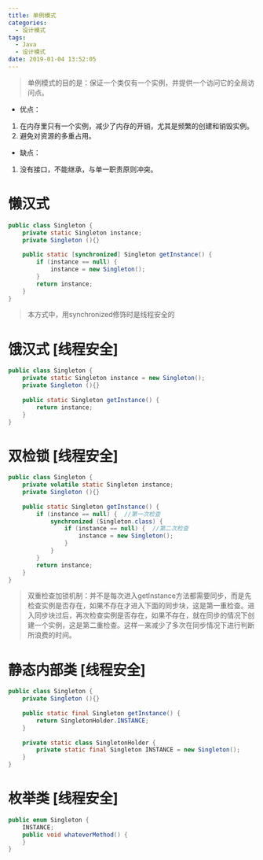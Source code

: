 ```yaml
---
title: 单例模式
categories: 
  - 设计模式
tags:
  - Java
  - 设计模式
date: 2019-01-04 13:52:05
---
```


> <kbd>单例模式</kbd>的目的是：保证一个类仅有一个实例，并提供一个访问它的全局访问点。

<!-- more -->

- 优点： 
1. 在内存里只有一个实例，减少了内存的开销，尤其是频繁的创建和销毁实例。
2. 避免对资源的多重占用。
- 缺点：
1. 没有接口，不能继承，与单一职责原则冲突。
# 懒汉式
```java
public class Singleton {  
    private static Singleton instance;  
    private Singleton (){}  
  
    public static [synchronized] Singleton getInstance() {  
        if (instance == null) {  
            instance = new Singleton();  
        }  
        return instance;  
    }  
}
```
> 本方式中，用synchronized修饰时是线程安全的

# 饿汉式 [线程安全]
```java
public class Singleton {  
    private static Singleton instance = new Singleton();  
    private Singleton (){}
    
    public static Singleton getInstance() {  
    	return instance;  
    }  
}
```

# 双检锁 [线程安全]
```java
public class Singleton {  
    private volatile static Singleton instance;  
    private Singleton (){}
    
    public static Singleton getInstance() {  
        if (instance == null) {  //第一次检查
            synchronized (Singleton.class) {  
                if (instance == null) {  //第二次检查
                    instance = new Singleton();  
                }  
            }  
        }  
        return instance;  
    }  
}
```
>双重检查加锁机制：并不是每次进入getInstance方法都需要同步，而是先检查实例是否存在，如果不存在才进入下面的同步块，这是第一重检查。进入同步块过后，再次检查实例是否存在，如果不存在，就在同步的情况下创建一个实例，这是第二重检查。这样一来减少了多次在同步情况下进行判断所浪费的时间。

# 静态内部类 [线程安全]
```java
public class Singleton {  
    private Singleton (){}  
    
    public static final Singleton getInstance() {  
    	return SingletonHolder.INSTANCE;  
    }
    
    private static class SingletonHolder {  
    	private static final Singleton INSTANCE = new Singleton();  
    }
}
```

# 枚举类 [线程安全]
```java
public enum Singleton {  
    INSTANCE;  
    public void whateverMethod() {  
    }  
}
```
